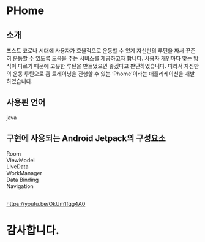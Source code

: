 # PHome
## 소개
포스트 코로나 시대에 사용자가 효율적으로 운동할 수 있게 자신만의 루틴을 짜서 꾸준히 운동할 수 있도록 도움을 주는 서비스를 제공하고자 합니다.
사용자 개인마다 맞는 방식이 다르기 때문에 고유한 루틴을 만들었으면 좋겠다고 판단하였습니다. 따라서 자신만의 운동 루틴으로 홈 트레이닝을 진행할 수 있는 ‘Phome'이라는 애플리케이션을 개발하였습니다.

## 사용된 언어
java

## 구현에 사용되는 Android Jetpack의 구성요소

Room  
ViewModel  
LiveData  
WorkManager  
Data Binding  
Navigation  
##
https://youtu.be/OkUm1fqg4A0

# 감사합니다.
